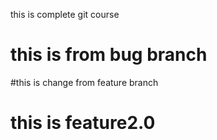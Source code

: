 this is complete git course

# this is from bug branch

#this is change from feature branch
# this is feature2.0
